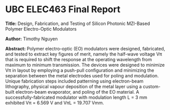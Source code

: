 # UBC ELEC463 Final Report
**Title:** Design, Fabrication, and Testing of Silicon Photonic MZI-Based Polymer Electro-Optic Modulators

**Author:** Timothy Nguyen

**Abstract:** Polymer
electro-optic
(EO)
modulators
were
designed, fabricated, and tested to extract key figures of merit,
namely the half-wave voltage Vπ that is required to shift the
response at the operating wavelength from maximum to
minimum transmission. The devices were designed to minimize
Vπ in layout by employing a push-pull configuration and
minimizing the separation between the metal electrodes used for
poling and modulation. Unique fabrication steps included
patterning using electron-beam lithography, physical vapour
deposition of the metal layer using a custom-built electron-beam evaporator, and poling of the EO material. A successfully-fabricated modulator with modulation length L = 3 mm exhibited Vπ = 6.569 V and VπL = 19.707 Vmm.